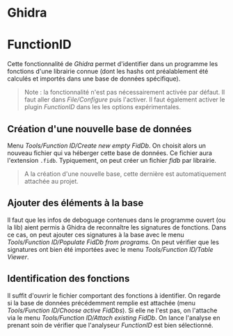 Ghidra
======

# FunctionID
Cette fonctionnalité de *Ghidra* permet d'identifier dans un programme les fonctions d'une librairie connue (dont les hashs ont préalablement été calculés et importés dans une base de données spécifique).

> Note : la fonctionnalité n'est pas nécessairement activée par défaut. Il faut aller dans *File/Configure* puis l'activer. Il faut également activer le plugin *FunctionID* dans les les options expérimentales.

## Création d'une nouvelle base de données
Menu *Tools/Function ID/Create new empty FidDb*. On choisit alors un nouveau fichier qui va héberger cette base de données. Ce fichier aura l'extension `.fidb`.
Typiquement, on peut créer un fichier *fidb* par librairie.

> A la création d'une nouvelle base, cette dernière est automatiquement attachée au projet.

## Ajouter des éléments à la base
Il faut que les infos de deboguage contenues dans le programme ouvert (ou la lib) aient permis à Ghidra de reconnaître les signatures de fonctions. Dans ce cas, on peut ajouter ces signatures à la base avec le menu *Tools/Function ID/Populate FidDb from programs*.
On peut vérifier que les signatures ont bien été importées avec le menu *Tools/Function ID/Table Viewer*.

## Identification des fonctions
Il suffit d'ouvrir le fichier comportant des fonctions à identifier. On regarde si la base de données précédemment remplie est attachée (menu *Tools/Function ID/Choose active FidDbs*). Si elle ne l'est pas, on l'attache via le menu *Tools/Function ID/Attach existing FidDb*.
On lance l'analyse en prenant soin de vérifier que l'analyseur *FunctionID* est bien sélectionné.
